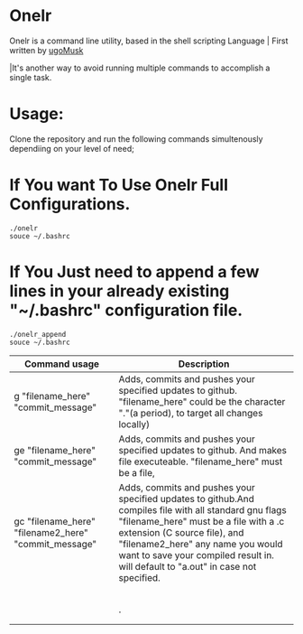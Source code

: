 # Onelr
Onelr is a command line utility, based in the shell scripting Language | First written by [ugoMusk](https://github.com/ugoMusk)

|It's another way to avoid running multiple commands to accomplish a single task.

# Usage:
Clone the repository and run the following commands simultenously dependiing on your level of need;

# If You want To Use Onelr Full Configurations.
```
./onelr
souce ~/.bashrc
```
# If You Just need to append a few lines in your already existing "~/.bashrc" configuration file.
```
./onelr_append
souce ~/.bashrc
```
| Command usage | Description                                                                                                                                                                                        |
| ------ | -------------------------------------------------------------------------------------------------------------------------------------------------------------------------------------------------- |
| g "filename_here" "commit_message"   | Adds, commits and pushes your specified updates to github. "filename_here"  could be the character "."(a period), to target all changes locally)                                                                                                                             |
| ge "filename_here" "commit_message" | Adds, commits and pushes your specified updates to github. And makes file  executeable. "filename_here"  must be a file,                                                              |
| gc "filename_here" "filename2_here" "commit_message" | Adds, commits and pushes your specified updates to github.And compiles file with all standard gnu flags  "filename_here" must be a file with a .c extension (C source file), and "filename2_here" any name you would want to save your compiled result in. will default to "a.out" in case not specified.                                                           |
|        |                                                                                                                                                              |
|  |                                                                                                                                                            |
|  |                                                                            |
| |                                                                                                                                                                |
| |                                             |
| |.                                                |
| |                                             |
| |